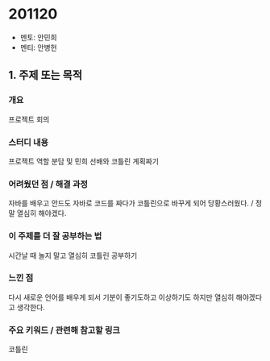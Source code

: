 # 201120

- 멘토: 안민희
- 멘티: 안병헌

## 1. 주제 또는 목적

### 개요

프로젝트 회의

### 스터디 내용

프로젝트 역할 분담 및 민희 선배와 코틀린 계획짜기

### 어려웠던 점 / 해결 과정

자바를 배우고 안드도 자바로 코드를 짜다가 코틀린으로 바꾸게 되어 당황스러웠다. / 정말 열심히 해야겠다.

### 이 주제를 더 잘 공부하는 법

시간날 때 놀지 말고 열심히 코틀린 공부하기

### 느낀 점

다시 새로운 언어를 배우게 되서 기분이 좋기도하고 이상하기도 하지만 열심히 해야겠다고 생각한다.

### 주요 키워드 / 관련해 참고할 링크

코틀린